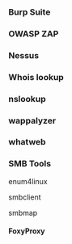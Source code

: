 ### Burp Suite

### OWASP ZAP

### Nessus

### Whois lookup

### nslookup

### wappalyzer

### whatweb

### SMB Tools

enum4linux

smbclient

smbmap

#### FoxyProxy
